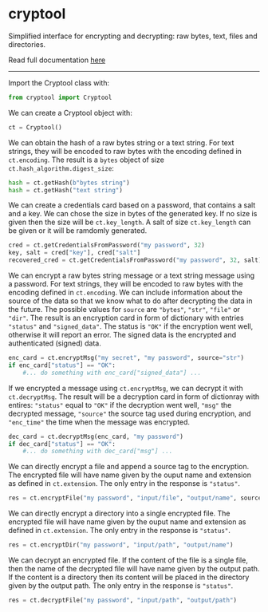 # cryptool

Simplified interface for encrypting and decrypting: raw bytes, text, files and directories.

Read full documentation [here](https://marcos-c7.github.io/cryptool/html/classcryptool_1_1cryptool_1_1Cryptool.html)

---

Import the Cryptool class with:
```python
from cryptool import Cryptool
```

We can create a Cryptool object with:
```python
ct = Cryptool()
```

We can obtain the hash of a raw bytes string or a text string. For text strings, they will be
encoded to raw bytes with the encoding defined in `ct.encoding`. The result is a `bytes` object
of size `ct.hash_algorithm.digest_size`:
```python
hash = ct.getHash(b"bytes string")
hash = ct.getHash("text string")
```

We can create a credentials card based on a password, that contains a salt and a key.
We can chose the size in bytes of the generated key. If no size is given then the size
will be `ct.key_length`. A salt of size `ct.key_length` can be given or it will be 
ramdomly generated.
```python
cred = ct.getCredentialsFromPassword("my password", 32)
key, salt = cred["key"], cred["salt"]
recovered_cred = ct.getCredentialsFromPassword("my password", 32, salt)
```

We can encrypt a raw bytes string message or a text string message using a password. For text strings, 
they will be encoded to raw bytes with the encoding defined in `ct.encoding`. We can include information
about the source of the data so that we know what to do after decrypting the data in the future. 
The possible values for `source` are `"bytes"`, `"str"`, `"file"` or `"dir"`.
The result is an encryption card in form of dictionary with entries `"status"` and `"signed_data"`.
The status is `"OK"` if the encryption went well, otherwise it will report an error. The signed data
is the encrypted and authenticated (signed) data.
```python
enc_card = ct.encryptMsg("my secret", "my password", source="str")
if enc_card["status"] == "OK":
	#... do something with enc_card["signed_data"] ...
```

If we encrypted a message using `ct.encryptMsg`, we can decrypt it with `ct.decryptMsg`.
The result will be a decryption card in form of dictionray with entires: `"status"` equal
to `"OK"` if the decryption went well, `"msg"` the decrypted message, `"source"` the source
tag used during encryption, and `"enc_time"` the time when the message was encrypted.
```python
dec_card = ct.decryptMsg(enc_card, "my password")
if dec_card["status"] == "OK":
	#... do something with dec_card["msg"] ...
```

We can directly encrypt a file and append a source tag to the encryption.
The encrypted file will have name given by the ouput name and extension 
as defined in `ct.extension`. The only entry in the response is `"status"`.
```python
res = ct.encryptFile("my password", "input/file", "output/name", source="file")
```

We can directly encrypt a directory into a single encrypted file.
The encrypted file will have name given by the ouput name and extension 
as defined in `ct.extension`. The only entry in the response is `"status"`.
```python
res = ct.encryptDir("my password", "input/path", "output/name")
```

We can decrypt an encrypted file. If the content of the file is a single file,
then the name of the decrypted file will have name given by the output path.
If the content is a directory then its content will be placed in the directory
given by the output path. The only entry in the response is `"status"`.
```python
res = ct.decryptFile("my password", "input/path", "output/path")
```
